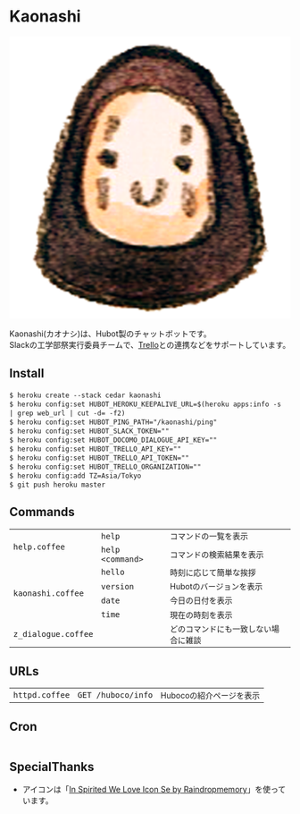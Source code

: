 # Kaonashi

![icon.png](https://raw.githubusercontent.com/hico-horiuchi/kaonashi/master/data/icon.png)

Kaonashi(カオナシ)は、Hubot製のチャットボットです。  
Slackの工学部祭実行委員チームで、[Trello](https://trello.com/)との連携などをサポートしています。

## Install

    $ heroku create --stack cedar kaonashi
    $ heroku config:set HUBOT_HEROKU_KEEPALIVE_URL=$(heroku apps:info -s  | grep web_url | cut -d= -f2)
    $ heroku config:set HUBOT_PING_PATH="/kaonashi/ping"
    $ heroku config:set HUBOT_SLACK_TOKEN=""
    $ heroku config:set HUBOT_DOCOMO_DIALOGUE_API_KEY=""
    $ heroku config:set HUBOT_TRELLO_API_KEY=""
    $ heroku config:set HUBOT_TRELLO_API_TOKEN=""
    $ heroku config:set HUBOT_TRELLO_ORGANIZATION=""
    $ heroku config:add TZ=Asia/Tokyo
    $ git push heroku master

## Commands

<table>
  <thead></thead>
  <tbody>
    <tr>
      <td rowspan="2"><tt>help.coffee</tt></td>
      <td><tt>help</tt></td>
      <td>コマンドの一覧を表示</td>
    </tr>
    <tr>
      <td><tt>help &lt;command&gt;</tt></td>
      <td>コマンドの検索結果を表示</td>
    </tr>
    <tr>
      <td rowspan="4"><tt>kaonashi.coffee</tt></td>
      <td><tt>hello</tt></td>
      <td>時刻に応じて簡単な挨拶</td>
    </tr>
    <tr>
      <td><tt>version</tt></td>
      <td>Hubotのバージョンを表示</td>
    </tr>
    <tr>
      <td><tt>date</tt></td>
      <td>今日の日付を表示</td>
    </tr>
    <tr>
      <td><tt>time</tt></td>
      <td>現在の時刻を表示</td>
    </tr>
    <tr>
      <td><tt>z_dialogue.coffee</tt></td>
      <td></td>
      <td>どのコマンドにも一致しない場合に雑談</td>
    </tr>
  </tbody>
</table>

## URLs

<table>
  <thead></thead>
  <tbody>
    <tr>
      <td><tt>httpd.coffee</tt></td>
      <td><tt>GET /huboco/info</tt></td>
      <td>Hubocoの紹介ページを表示</td>
    </tr>
 </tbody>
</table>

## Cron

<table>
  <thead></thead>
  <tbody>
 </tbody>
</table>

## SpecialThanks

  - アイコンは「[In Spirited We Love Icon Se by Raindropmemory](http://raindropmemory.deviantart.com/art/In-Spirited-We-Love-Icon-Set-Repost-304014435)」を使っています。
